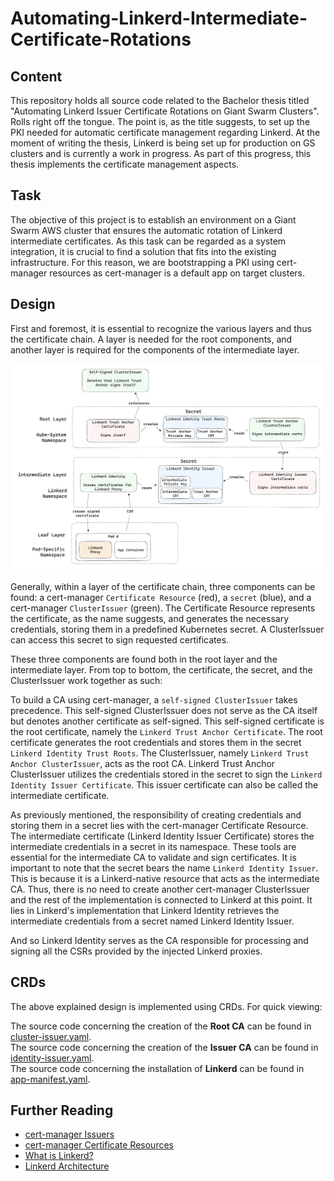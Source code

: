 # Automating-Linkerd-Intermediate-Certificate-Rotations

## Content
This repository holds all source code related to the Bachelor thesis titled "Automating Linkerd Issuer Certificate Rotations on Giant Swarm Clusters". Rolls right off the tongue. The point is, as the title suggests, to set up the PKI needed for automatic certificate management regarding Linkerd. At the moment of writing the thesis, Linkerd is being set up for production on GS clusters and is currently a work in progress. As part of this progress, this thesis implements the certificate management aspects.

## Task
The objective of this project is to establish an environment on a Giant Swarm AWS cluster that ensures the automatic rotation of Linkerd intermediate certificates. As this task can be regarded as a system integration, it is crucial to find a solution that fits into the existing infrastructure. For this reason, we are bootstrapping a PKI using cert-manager resources as cert-manager is a default app on target clusters.

## Design
First and foremost, it is essential to recognize the various layers and thus the certificate chain. A layer is needed for the root components, and another layer is required for the components of the intermediate layer.

![test](figures/Implementation.png)

Generally, within a layer of the certificate chain, three components can be found: a cert-manager `Certificate Resource` (red), a `secret` (blue), and a cert-manager `ClusterIssuer` (green). The Certificate Resource represents the certificate, as the name suggests, and generates the necessary credentials, storing them in a predefined Kubernetes secret. A ClusterIssuer can access this secret to sign requested certificates.

These three components are found both in the root layer and the intermediate layer. From top to bottom, the certificate, the secret, and the ClusterIssuer work together as such:

To build a CA using cert-manager, a `self-signed ClusterIssuer` takes precedence. This self-signed ClusterIssuer does not serve as the CA itself but denotes another certificate as self-signed. This self-signed certificate is the root certificate, namely the `Linkerd Trust Anchor Certificate`. The root certificate generates the root credentials and stores them in the secret `Linkerd Identity Trust Roots`. The ClusterIssuer, namely `Linkerd Trust Anchor ClusterIssuer`, acts as the root CA. Linkerd Trust Anchor ClusterIssuer utilizes the credentials stored in the secret to sign the `Linkerd Identity Issuer Certificate`. This issuer certificate can also be called the intermediate certificate.

As previously mentioned, the responsibility of creating credentials and storing them in a secret lies with the cert-manager Certificate Resource. The intermediate certificate (Linkerd Identity Issuer Certificate) stores the intermediate credentials in a secret in its namespace. These tools are essential for the intermediate CA to validate and sign certificates. It is important to note that the secret bears the name `Linkerd Identity Issuer`. This is because it is a Linkerd-native resource that acts as the intermediate CA. Thus, there is no need to create another cert-manager ClusterIssuer and the rest of the implementation is connected to Linkerd at this point. It lies in Linkerd's implementation that Linkerd Identity retrieves the intermediate credentials from a secret named Linkerd Identity Issuer.

And so Linkerd Identity serves as the CA responsible for processing and signing all the CSRs provided by the injected Linkerd proxies.

## CRDs

The above explained design is implemented using CRDs. For quick viewing:

The source code concerning the creation of the **Root CA** can be found in [cluster-issuer.yaml](cluster-issuer.yaml).<br>
The source code concerning the creation of the **Issuer CA** can be found in [identity-issuer.yaml](identity-issuer.yaml).<br>
The source code concerning the installation of **Linkerd** can be found in [app-manifest.yaml](app-manifest.yaml).

## Further Reading
- [cert-manager Issuers](https://cert-manager.io/docs/concepts/issuer/)
- [cert-manager Certificate Resources](https://cert-manager.io/docs/usage/certificate/)
- [What is Linkerd?](https://linkerd.io/what-is-a-service-mesh/)
- [Linkerd Architecture](https://linkerd.io/2.14/reference/architecture/)

